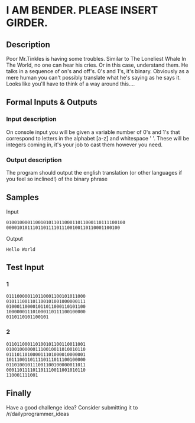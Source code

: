 #  I AM BENDER. PLEASE INSERT GIRDER.

## Description

Poor Mr.Tinkles is having some troubles. Similar to The Loneliest Whale In The World, no one can hear his cries. Or in this case, understand them.
He talks in a sequence of on's and off's. 0's and 1's, it's binary. Obviously as a mere human you can't possibly translate what he's saying as he says it. Looks like you'll have to think of a way around this....

## Formal Inputs & Outputs

### Input description

On console input you will be given a variable number of 0's and 1's that correspond to letters in the alphabet [a-z] and whitespace ' '. These will be integers coming in, it's your job to cast them however you need.

### Output description

The program should output the english translation (or other languages if you feel so inclined!) of the binary phrase

## Samples

 Input
```
010010000110010101101100011011000110111100100
0000101011101101111011100100110110001100100
```

Output
```
Hello World
```

## Test Input

### 1

```
011100000110110001100101011000
010111001101100101001000000111
010001100001011011000110101100
100000011101000110111100100000
0110110101100101
```
### 2
```
011011000110100101100110011001
010010000001110010011010010110
011101101000011101000010000001
101110011011110111011100100000
011010010111001100100000011011
000110111101101110011001010110
110001111001
```
## Finally

Have a good challenge idea?
Consider submitting it to /r/dailyprogrammer_ideas
